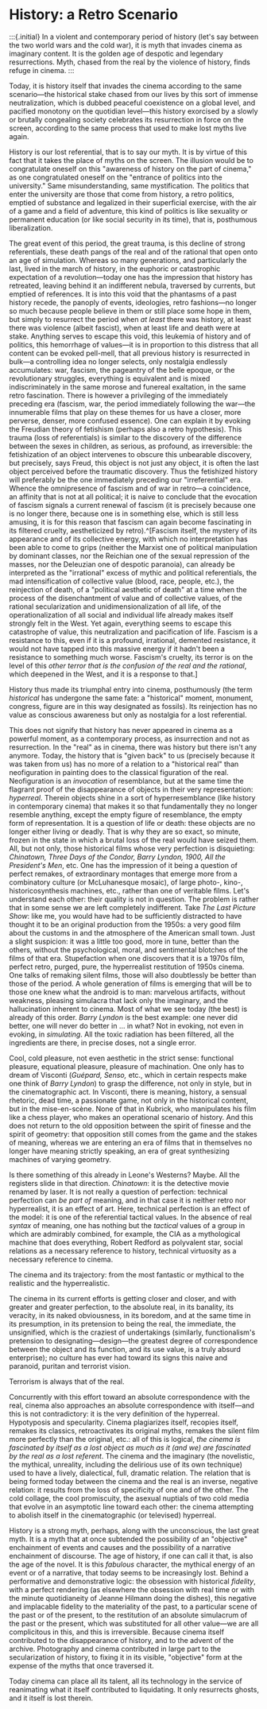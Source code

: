 # History: a Retro Scenario #

:::{.initial}
In a violent and contemporary period of history (let's say
between the two world wars and the cold war), it is myth that
invades cinema as imaginary content. It is the golden age of
despotic and legendary resurrections. Myth, chased from the real
by the violence of history, finds refuge in cinema.
:::

Today, it is history itself that invades the cinema according to
the same scenario—the historical stake chased from our lives by
this sort of immense neutralization, which is dubbed peaceful
coexistence on a global level, and pacified monotony on the
quotidian level—this history exorcised by a slowly or brutally
congealing society celebrates its resurrection in force on the
screen, according to the same process that used to make lost
myths live again.

History is our lost referential, that is to say our myth. It is
by virtue of this fact that it takes the place of myths on the
screen. The illusion would be to congratulate oneself on this
"awareness of history on the part of cinema," as one
congratulated oneself on the "entrance of politics into the
university." Same misunderstanding, same mystification. The
politics that enter the university are those that come from
history, a retro politics, emptied of substance and legalized in
their superficial exercise, with the air of a game and a field of
adventure, this kind of politics is like sexuality or permanent
education (or like social security in its time), that is,
posthumous liberalization.

The great event of this period, the great trauma, is this decline
of strong referentials, these death pangs of the real and of the
rational that open onto an age of simulation. Whereas so many
generations, and particularly the last, lived in the march of
history, in the euphoric or catastrophic expectation of a
revolution—today one has the impression that history has
retreated, leaving behind it an indifferent nebula, traversed by
currents, but emptied of references. It is into this void that
the phantasms of a past history recede, the panoply of events,
ideologies, retro fashions—no longer so much because people
believe in them or still place some hope in them, but simply to
resurrect the period when *at least* there was history, at least
there was violence (albeit fascist), when at least life and death
were at stake. Anything serves to escape this void, this leukemia
of history and of politics, this hemorrhage of values—it is in
proportion to this distress that all content can be evoked
pell-mell, that all previous history is resurrected in bulk—a
controlling idea no longer selects, only nostalgia endlessly
accumulates: war, fascism, the pageantry of the belle epoque, or
the revolutionary struggles, everything is equivalent and is
mixed indiscriminately in the same morose and funereal
exaltation, in the same retro fascination. There is however a
privileging of the immediately preceding era (fascism, war, the
period immediately following the war—the innumerable films that
play on these themes for us have a closer, more perverse, denser,
more confused essence). One can explain it by evoking the
Freudian theory of fetishism (perhaps also a retro hypothesis).
This trauma (loss of referentials) is similar to the discovery of
the difference between the sexes in children, as serious, as
profound, as irreversible: the fetishization of an object
intervenes to obscure this unbearable discovery, but precisely,
says Freud, this object is not just any object, it is often the
last object perceived before the traumatic discovery. Thus the
fetishized history will preferably be the one immediately
preceding our "irreferential" era. Whence the omnipresence of
fascism and of war in retro—a coincidence, an affinity that is
not at all political; it is naive to conclude that the evocation
of fascism signals a current renewal of fascism (it is precisely
because one is no longer there, because one is in something else,
which is still less amusing, it is for this reason that fascism
can again become fascinating in its filtered cruelty,
aestheticized by retro).^[Fascism itself, the mystery of its
appearance and of its collective energy, with which no
interpretation has been able to come to grips (neither the
Marxist one of political manipulation by dominant classes, nor
the Reichian one of the sexual repression of the masses, nor the
Deleuzian one of despotic paranoia), can already be interpreted
as the "irrational" excess of mythic and political referentials,
the mad intensification of collective value (blood, race, people,
etc.), the reinjection of death, of a "political aesthetic of
death" at a time when the process of the disenchantment of value
and of collective values, of the rational secularization and
unidimensionalization of all life, of the operationalization of
all social and individual life already makes itself strongly felt
in the West. Yet again, everything seems to escape this
catastrophe of value, this neutralization and pacification of
life. Fascism is a resistance to this, even if it is a profound,
irrational, demented resistance, it would not have tapped into
this massive energy if it hadn't been a resistance to something
much worse. Fascism's cruelty, its terror is on the level of this
*other terror that is the confusion of the real and the
rational*, which deepened in the West, and it is a response to
that.]

History thus made its triumphal entry into cinema, posthumously
(the term *historical* has undergone the same fate: a
"historical" moment, monument, congress, figure are in this way
designated as fossils). Its reinjection has no value as conscious
awareness but only as nostalgia for a lost referential.

This does not signify that history has never appeared in cinema
as a powerful moment, as a contemporary process, as insurrection
and not as resurrection. In the "real" as in cinema, there was
history but there isn't any anymore. Today, the history that is
"given back" to us (precisely because it was taken from us) has
no more of a relation to a "historical real" than neofiguration
in painting does to the classical figuration of the real.
Neofiguration is an *invocation* of resemblance, but at the same
time the flagrant proof of the disappearance of objects in their
very representation: *hyperreal*. Therein objects shine in a sort
of hyperresemblance (like history in contemporary cinema) that
makes it so that fundamentally they no longer resemble anything,
except the empty figure of resemblance, the empty form of
representation. It is a question of life or death: these objects
are no longer either living or deadly. That is why they are so
exact, so minute, frozen in the state in which a brutal loss of
the real would have seized them. All, but not only, those
historical films whose very perfection is disquieting:
*Chinatown, Three Days of the Condor, Barry Lyndon, 1900, All the
President's Men*, etc. One has the impression of it being a
question of perfect remakes, of extraordinary montages that
emerge more from a combinatory culture (or McLuhanesque mosaic),
of large photo-, kino-, historicosynthesis machines, etc., rather
than one of veritable films. Let's understand each other: their
quality is not in question. The problem is rather that in some
sense we are left completely indifferent. Take *The Last Picture
Show*: like me, you would have had to be sufficiently distracted
to have thought it to be an original production from the 1950s: a
very good film about the customs in and the atmosphere of the
American small town. Just a slight suspicion: it was a little too
good, more in tune, better than the others, without the
psychological, moral, and sentimental blotches of the films of
that era. Stupefaction when one discovers that it is a 1970s
film, perfect retro, purged, pure, the hyperrealist restitution
of 1950s cinema. One talks of remaking silent films, those will
also doubtlessly be better than those of the period. A whole
generation of films is emerging that will be to those one knew
what the android is to man: marvelous artifacts, without
weakness, pleasing simulacra that lack only the imaginary, and
the hallucination inherent to cinema. Most of what we see today
(the best) is already of this order. *Barry Lyndon* is the best
example: one never did better, one will never do better in … in
what? Not in evoking, not even in evoking, in *simulating*. All
the toxic radiation has been filtered, all the ingredients are
there, in precise doses, not a single error.

Cool, cold pleasure, not even aesthetic in the strict sense:
functional pleasure, equational pleasure, pleasure of
machination. One only has to dream of Visconti (*Guépard, Senso,*
etc., which in certain respects make one think of *Barry Lyndon*)
to grasp the difference, not only in style, but in the
cinematographic act. In Visconti, there is meaning, history, a
sensual rhetoric, dead time, a passionate game, not only in the
historical content, but in the mise-en-scène. None of that in
Kubrick, who manipulates his film like a chess player, who makes
an operational scenario of history. And this does not return to
the old opposition between the spirit of finesse and the spirit
of geometry: that opposition still comes from the game and the
stakes of meaning, whereas we are entering an era of films that
in themselves no longer have meaning strictly speaking, an era of
great synthesizing machines of varying geometry.

Is there something of this already in Leone's Westerns? Maybe.
All the registers slide in that direction. *Chinatown*: it is the
detective movie renamed by laser. It is not really a question of
perfection: technical perfection can *be part of* meaning, and in
that case it is neither retro nor hyperrealist, it is an effect
of art. Here, technical perfection is an effect of the model: it
is one of the referential tactical values. In the absence of real
*syntax* of meaning, one has nothing but the *tactical* values of
a group in which are admirably combined, for example, the CIA as
a mythological machine that does everything, Robert Redford as
polyvalent star, social relations as a necessary reference to
history, technical virtuosity as a necessary reference to cinema.

The cinema and its trajectory: from the most fantastic or
mythical to the realistic and the hyperrealistic.

The cinema in its current efforts is getting closer and closer,
and with greater and greater perfection, to the absolute real, in
its banality, its veracity, in its naked obviousness, in its
boredom, and at the same time in its presumption, in its
pretension to being the real, the immediate, the unsignified,
which is the craziest of undertakings (similarly, functionalism's
pretension to designating—design—the greatest degree of
correspondence between the object and its function, and its use
value, is a truly absurd enterprise); no culture has ever had
toward its signs this naive and paranoid, puritan and terrorist
vision.

Terrorism is always that of the real.

Concurrently with this effort toward an absolute correspondence
with the real, cinema also approaches an absolute correspondence
with itself—and this is not contradictory: it is the very
definition of the hyperreal. Hypotyposis and specularity. Cinema
plagiarizes itself, recopies itself, remakes its classics,
retroactivates its original myths, remakes the silent film more
perfectly than the original, etc.: all of this is logical, *the
cinema is fascinated by itself as a lost object as much as it
(and we) are fascinated by the real as a lost referent*. The
cinema and the imaginary (the novelistic, the mythical,
unreality, including the delirious use of its own technique) used
to have a lively, dialectical, full, dramatic relation. The
relation that is being formed today between the cinema and the
real is an inverse, negative relation: it results from the loss
of specificity of one and of the other. The cold collage, the
cool promiscuity, the asexual nuptials of two cold media that
evolve in an asymptotic line toward each other: the cinema
attempting to abolish itself in the cinematographic (or
televised) hyperreal.

History is a strong myth, perhaps, along with the unconscious,
the last great myth. It is a myth that at once subtended the
possibility of an "objective" enchainment of events and causes
and the possibility of a narrative enchainment of discourse. The
age of history, if one can call it that, is also the age of the
novel. It is this *fabulous* character, the mythical energy of an
event or of a narrative, that today seems to be increasingly
lost. Behind a performative and demonstrative logic: the
obsession with historical *fidelity*, with a perfect rendering
(as elsewhere the obsession with real time or with the minute
quotidianeity of Jeanne Hilmann doing the dishes), this negative
and implacable fidelity to the materiality of the past, to a
particular scene of the past or of the present, to the
restitution of an absolute simulacrum of the past or the present,
which was substituted for all other value—we are all complicitous
in this, and this is irreversible. Because cinema itself
contributed to the disappearance of history, and to the advent of
the archive. Photography and cinema contributed in large part to
the secularization of history, to fixing it in its visible,
"objective" form at the expense of the myths that once traversed
it.

Today cinema can place all its talent, all its technology in the
service of reanimating what it itself contributed to liquidating.
It only resurrects ghosts, and it itself is lost therein.
